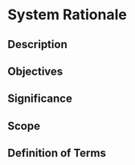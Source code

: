 # System Rationale
## Description 


## Objectives 


## Significance 


## Scope


## Definition of Terms
